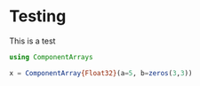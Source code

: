 # Testing
This is a test

```julia
using ComponentArrays

x = ComponentArray{Float32}(a=5, b=zeros(3,3))
```
